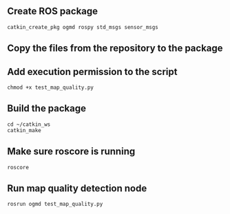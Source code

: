 ## Create ROS package
```
catkin_create_pkg ogmd rospy std_msgs sensor_msgs
```

## Copy the files from the repository to the package

## Add execution permission to the script
```
chmod +x test_map_quality.py
```

## Build the package
```
cd ~/catkin_ws
catkin_make
```

## Make sure roscore is running
```
roscore
```

## Run map quality detection node
```
rosrun ogmd test_map_quality.py
```
